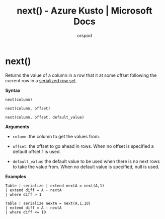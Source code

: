 ﻿---
title: next() - Azure Kusto | Microsoft Docs
description: This article describes next() in Azure Kusto.
author: orspod
ms.author: v-orspod
ms.reviewer: mblythe
ms.service: kusto
ms.topic: reference
ms.date: 09/24/2018
---
# next()

Returns the value of a column in a row that it at some offset following the
current row in a [serialized row set](./windowsfunctions.md#serialized-row-set).

**Syntax**

`next(column)`

`next(column, offset)`

`next(column, offset, default_value)`

**Arguments**

* `column`: the column to get the values from.

* `offset`: the offset to go ahead in rows. When no offset is specified a default offset 1 is used.

* `default_value`: the default value to be used when there is no next rows to take the value from. When no default value is specified, null is used.


**Examples**
```kusto
Table | serialize | extend nextA = next(A,1)
| extend diff = A - nextA
| where diff > 1

Table | serialize nextA = next(A,1,10)
| extend diff = A - nextA
| where diff <= 10
```